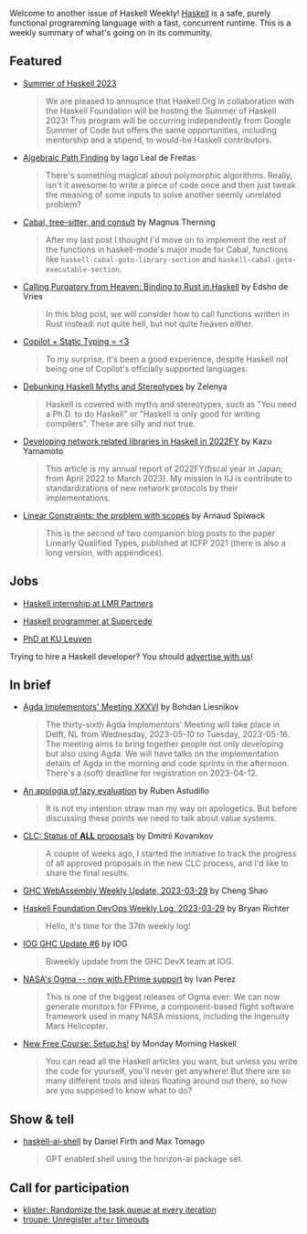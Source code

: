 Welcome to another issue of Haskell Weekly!
[Haskell](https://www.haskell.org) is a safe, purely functional programming language with a fast, concurrent runtime.
This is a weekly summary of what's going on in its community.

## Featured

- [Summer of Haskell 2023](https://summer.haskell.org/)
  > We are pleased to announce that Haskell.Org in collaboration with the Haskell Foundation will be hosting the Summer of Haskell 2023! This program will be occurring independently from Google Summer of Code but offers the same opportunities, including mentorship and a stipend, to would-be Haskell contributors.

- [Algebraic Path Finding](https://iagoleal.com/posts/algebraic-path/) by Iago Leal de Freitas
  > There's something magical about polymorphic algorithms. Really, isn't it awesome to write a piece of code once and then just tweak the meaning of some inputs to solve another seemly unrelated problem?

- [Cabal, tree-sitter, and consult](https://magnus.therning.org/2023-03-27-cabal,-tree-sitter,-and-consult.html) by Magnus Therning
  > After my last post I thought I'd move on to implement the rest of the functions in haskell-mode's major mode for Cabal, functions like `haskell-cabal-goto-library-section` and `haskell-cabal-goto-executable-section`.

- [Calling Purgatory from Heaven: Binding to Rust in Haskell](https://well-typed.com/blog/2023/03/purgatory/) by Edsho de Vries
  > In this blog post, we will consider how to call functions written in Rust instead: not quite hell, but not quite heaven either.

- [Copilot + Static Typing = &lt;3](https://blog.textql.com/copilot--static-typing-3/)
  > To my surprise, it's been a good experience, despite Haskell not being one of Copilot's officially supported languages.

- [Debunking Haskell Myths and Stereotypes](https://dev.to/zelenya/debunking-haskell-myths-and-stereotypes-1e04) by Zelenya
  > Haskell is covered with myths and stereotypes, such as "You need a Ph.D. to do Haskell" or "Haskell is only good for writing compilers". These are silly and not true.

- [Developing network related libraries in Haskell in 2022FY](https://kazu-yamamoto.hatenablog.jp/entry/2023/03/23/134317) by Kazu Yamamoto
  > This article is my annual report of 2022FY(fiscal year in Japan; from April 2022 to March 2023). My mission in IIJ is contribute to standardizations of new network protocols by their implementations.

- [Linear Constraints: the problem with scopes](https://www.tweag.io/blog/2023-03-23-linear-constraints-linearly/) by Arnaud Spiwack
  > This is the second of two companion blog posts to the paper Linearly Qualified Types, published at ICFP 2021 (there is also a long version, with appendices).

## Jobs

- [Haskell internship at LMR Partners](https://np.reddit.com/r/haskell/comments/11zgdk0/haskell_internship_with_lmr_partners/)

- [Haskell programmer at Supercede](https://np.reddit.com/r/haskell/comments/124hja3/hiringremote_haskell_programmer/)

- [PhD at KU Leuven](https://np.reddit.com/r/haskell/comments/123imr5/phd_position_at_ku_leuven/)

Trying to hire a Haskell developer?
You should [advertise with us](https://haskellweekly.news/advertising.html)!

## In brief

- [Agda Implementors' Meeting XXXVI](https://wiki.portal.chalmers.se/agda/Main/AIMXXXVI) by Bohdan Liesnikov
  > The thirty-sixth Agda Implementors' Meeting will take place in Delft, NL from Wednesday, 2023-05-10 to Tuesday, 2023-05-16. The meeting aims to bring together people not only developing but also using Agda. We will have talks on the implementation details of Agda in the morning and code sprints in the afternoon. There's a (soft) deadline for registration on 2023-04-12.

- [An apologia of lazy evaluation](https://epicandmonicisnotiso.blogspot.com/2023/03/an-apologia-of-lazy-evaluation.html) by Ruben Astudillo
  > It is not my intention straw man my way on apologetics. But before discussing these points we need to talk about value systems.

- [CLC: Status of **ALL** proposals](https://discourse.haskell.org/t/clc-status-of-all-proposals/6049?u=taylorfausak) by Dmitrii Kovanikov
  > A couple of weeks ago, I started the initiative to track the progress of all approved proposals in the new CLC process, and I'd like to share the final results.

- [GHC WebAssembly Weekly Update, 2023-03-29](https://discourse.haskell.org/t/ghc-webassembly-weekly-update-2023-03-29/6063?u=taylorfausak) by Cheng Shao

- [Haskell Foundation DevOps Weekly Log, 2023-03-29](https://discourse.haskell.org/t/haskell-foundation-devops-weekly-log-2023-03-29/6066?u=taylorfausak) by Bryan Richter
  > Hello, it's time for the 37th weekly log!

- [IOG GHC Update #6](https://engineering.iog.io/2023-03-23-ghc-update/) by IOG
  > Biweekly update from the GHC DevX team at IOG.

- [NASA's Ogma -- now with FPrime support](https://np.reddit.com/r/haskell/comments/1207fm3/ann_nasas_ogma_now_with_fprime_support/) by Ivan Perez
  > This is one of the biggest releases of Ogma ever: We can now generate monitors for FPrime, a component-based flight software framework used in many NASA missions, including the Ingenuity Mars Helicopter.

- [New Free Course: Setup.hs!](https://mmhaskell.com/blog/2023/3/27/new-free-course-setuphs) by Monday Morning Haskell
  > You can read all the Haskell articles you want, but unless you write the code for yourself, you'll never get anywhere! But there are so many different tools and ideas floating around out there, so how are you supposed to know what to do?

## Show & tell

- [haskell-ai-shell](https://gitlab.horizon-haskell.net/shells/haskell-ai-shell) by Daniel Firth and Max Tomago
  > GPT enabled shell using the horizon-ai package set.

## Call for participation

- [klister: Randomize the task queue at every iteration](https://github.com/gelisam/klister/issues/214)
- [troupe: Unregister `after` timeouts](https://github.com/NicolasT/troupe/issues/41)
